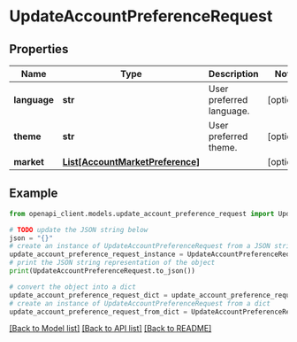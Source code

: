 # UpdateAccountPreferenceRequest


## Properties

Name | Type | Description | Notes
------------ | ------------- | ------------- | -------------
**language** | **str** | User preferred language. | [optional] 
**theme** | **str** | User preferred theme. | [optional] 
**market** | [**List[AccountMarketPreference]**](AccountMarketPreference.md) |  | [optional] 

## Example

```python
from openapi_client.models.update_account_preference_request import UpdateAccountPreferenceRequest

# TODO update the JSON string below
json = "{}"
# create an instance of UpdateAccountPreferenceRequest from a JSON string
update_account_preference_request_instance = UpdateAccountPreferenceRequest.from_json(json)
# print the JSON string representation of the object
print(UpdateAccountPreferenceRequest.to_json())

# convert the object into a dict
update_account_preference_request_dict = update_account_preference_request_instance.to_dict()
# create an instance of UpdateAccountPreferenceRequest from a dict
update_account_preference_request_from_dict = UpdateAccountPreferenceRequest.from_dict(update_account_preference_request_dict)
```
[[Back to Model list]](../README.md#documentation-for-models) [[Back to API list]](../README.md#documentation-for-api-endpoints) [[Back to README]](../README.md)


